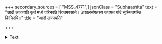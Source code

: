 +++
secondary_sources = [ "MSS_4771",]
jsonClass = "Subhaashita"
text = "आदौ लज्जयति कृतं मध्ये परिभवति रिक्तमवसाने।  \nखलसंगतस्य कथयत यदि सुस्थितमस्ति किंचिदपि॥"
title = "आदौ लज्जयति"

+++

<details><summary>Text</summary>

आदौ लज्जयति कृतं मध्ये परिभवति रिक्तमवसाने।  
खलसंगतस्य कथयत यदि सुस्थितमस्ति किंचिदपि॥
</details>
